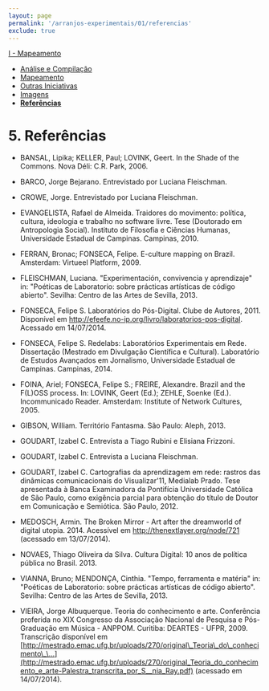 ```yaml
---
layout: page
permalink: '/arranjos-experimentais/01/referencias'
exclude: true
---
```


[I - Mapeamento](/arranjos-experimentais/01)
- [Análise e Compilação](/arranjos-experimentais/01/analise)
- [Mapeamento](/arranjos-experimentais/01/mapeamento)
- [Outras Iniciativas](/arranjos-experimentais/01/outras-iniciativas)
- [Imagens](/arranjos-experimentais/01/imagens)
- **[Referências](/arranjos-experimentais/01/referencias)**

# 5. Referências


-   BANSAL, Lipika; KELLER, Paul; LOVINK, Geert. In the Shade of the
    Commons. Nova Déli: C.R. Park, 2006.

-   BARCO, Jorge Bejarano. Entrevistado por Luciana Fleischman.

-   CROWE, Jorge. Entrevistado por Luciana Fleischman.

-   EVANGELISTA, Rafael de Almeida. Traidores do movimento: política,
    cultura, ideologia e trabalho no software livre. Tese (Doutorado em
    Antropologia Social). Instituto de Filosofia e Ciências Humanas,
    Universidade Estadual de Campinas. Campinas, 2010.

-   FERRAN, Bronac; FONSECA, Felipe. E-culture mapping on Brazil.
    Amsterdam: Virtueel Platform, 2009.

-   FLEISCHMAN, Luciana. "Experimentación, convivencia y aprendizaje"
    in: "Poéticas de Laboratorio: sobre prácticas artísticas de código
    abierto". Sevilha: Centro de las Artes de Sevilla, 2013.

-   FONSECA, Felipe S. Laboratórios do Pós-Digital. Clube de
    Autores, 2011. Disponível em
    <http://efeefe.no-ip.org/livro/laboratorios-pos-digital>. Acessado
    em 14/07/2014.

-   FONSECA, Felipe S. Redelabs: Laboratórios Experimentais em Rede.
    Dissertação (Mestrado em Divulgação Científica e Cultural).
    Laboratório de Estudos Avançados em Jornalismo, Universidade
    Estadual de Campinas. Campinas, 2014.

-   FOINA, Ariel; FONSECA, Felipe S.; FREIRE, Alexandre. Brazil and the
    F(L)OSS process. In: LOVINK, Geert (Ed.); ZEHLE, Soenke (Ed.).
    Incommunicado Reader. Amsterdam: Institute of Network
    Cultures, 2005.

-   GIBSON, William. Território Fantasma. São Paulo: Aleph, 2013.

-   GOUDART, Izabel C. Entrevista a Tiago Rubini e Elisiana Frizzoni.

-   GOUDART, Izabel C. Entrevista a Luciana Fleischman.

-   GOUDART, Izabel C. Cartografias da aprendizagem em rede: rastros das
    dinâmicas comunicacionais do Visualizar'11, Medialab Prado. Tese
    apresentada à Banca Examinadora da Pontifícia Universidade Católica
    de São Paulo, como exigência parcial para obtenção do título de
    Doutor em Comunicação e Semiótica. São Paulo, 2012.

-   MEDOSCH, Armin. The Broken Mirror - Art after the dreamworld of
    digital utopia. 2014. Acessível em
    <http://thenextlayer.org/node/721> (acessado em 13/07/2014).

-   NOVAES, Thiago Oliveira da Silva. Cultura Digital: 10 anos de
    política pública no Brasil. 2013.

-   VIANNA, Bruno; MENDONÇA, Cinthia. "Tempo, ferramenta e matéria" in:
    "Poéticas de Laboratorio: sobre prácticas artísticas de código
    abierto". Sevilha: Centro de las Artes de Sevilla, 2013.

-   VIEIRA, Jorge Albuquerque. Teoria do conhecimento e arte.
    Conferência proferida no XIX Congresso da Associação Nacional de
    Pesquisa e Pós-Graduação em Música - ANPPOM. Curitiba: DEARTES -
    UFPR, 2009. Transcrição disponível em
    [http://mestrado.emac.ufg.br/uploads/270/original\_Teoria\_do\_conhecimento\_\...](http://mestrado.emac.ufg.br/uploads/270/original_Teoria_do_conhecimento_e_arte-Palestra_transcrita_por_S__nia_Ray.pdf)
    (acessado em 14/07/2014).
